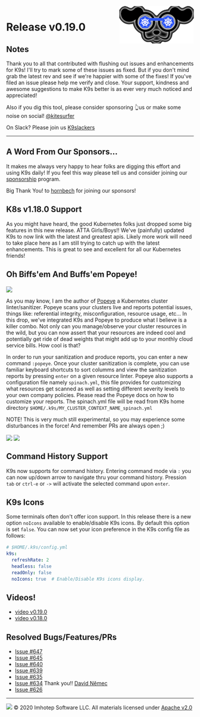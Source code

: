 <img src="https://raw.githubusercontent.com/derailed/k9s/master/assets/k9s_small.png" align="right" width="200" height="auto"/>

# Release v0.19.0

## Notes

Thank you to all that contributed with flushing out issues and enhancements for K9s! I'll try to mark some of these issues as fixed. But if you don't mind grab the latest rev and see if we're happier with some of the fixes! If you've filed an issue please help me verify and close. Your support, kindness and awesome suggestions to make K9s better is as ever very much noticed and appreciated!

Also if you dig this tool, please consider sponsoring 👆us or make some noise on social! [@kitesurfer](https://twitter.com/kitesurfer)

On Slack? Please join us [K9slackers](https://join.slack.com/t/k9sers/shared_invite/enQtOTA5MDEyNzI5MTU0LWQ1ZGI3MzliYzZhZWEyNzYxYzA3NjE0YTk1YmFmNzViZjIyNzhkZGI0MmJjYzhlNjdlMGJhYzE2ZGU1NjkyNTM)

---

## A Word From Our Sponsors...

It makes me always very happy to hear folks are digging this effort and using K9s daily! If you feel this way please tell us and consider joining our [sponsorship](https://github.com/sponsors/derailed) program.

Big Thank You! to [hornbech](https://github.com/hornbech) for joining our sponsors!

## K8s v1.18.0 Support

As you might have heard, the good Kubernetes folks just dropped some big features in this new release. ATTA Girls/Boys!! We've (painfully) updated K9s to now link with the latest and greatest apis. Likely more work will need to take place here as I am still trying to catch up with the latest enhancements. This is great to see and excellent for all our Kubernetes friends!

## Oh Biffs'em And Buffs'em Popeye!

<img src="https://raw.githubusercontent.com/derailed/k9s/master/assets/k9s_popeye.png" align="center" width="400" height="auto"/>

As you may know, I am the author of [Popeye](https://popeyecli.io) a Kubernetes cluster linter/sanitizer. Popeye scans your clusters live and reports potential issues, things like: referential integrity, misconfiguration, resource usage, etc...
In this drop, we've integrated K9s and Popeye to produce what I believe is a killer combo. Not only can you manage/observe your cluster resources in the wild, but you can now assert that your resources are indeed cool and potentially get ride of dead weights that might add up to your monthly cloud service bills. How cool is that?

In order to run your sanitization and produce reports, you can enter a new command `:popeye`. Once your cluster sanitization is complete, you can use familiar keyboard shortcuts to sort columms and view the sanitization reports by pressing `enter` on a given resource linter. Popeye also supports a configuration file namely `spinach.yml`, this file provides for customizing what resources get scanned as well as setting different severity levels to your own company policies. Please read the Popeye docs on how to customize your reports. The spinach.yml file will be read from K9s home directory `$HOME/.k9s/MY_CLUSTER_CONTEXT_NAME_spinach.yml`

NOTE! This is very much still experimental, so you may experience some disturbances in the force! And remember PRs are always open ;)

<img src="https://raw.githubusercontent.com/derailed/k9s/master/assets/popeye/sanitizations.png" align="center" width="400" height="auto"/>
<img src="https://raw.githubusercontent.com/derailed/k9s/master/assets/popeye/reports.png" align="center" width="400" height="auto"/>

## Command History Support

K9s now supports for command history. Entering command mode via `:` you can now up/down arrow to navigate thru your command history. Pression `tab` or `ctrl-e` or `->` will activate the selected command upon `enter`.

## K9s Icons

Some terminals often don't offer icon support. In this release there is a new option `noIcons` available to enable/disable K9s icons. By default this option is set `false`. You can now set your icon preference in the K9s config file as follows:

```yaml
# $HOME/.k9s/config.yml
k9s:
  refreshRate: 2
  headless: false
  readOnly: false
  noIcons: true  # Enable/Disable K9s icons display.
```

## Videos!

* [video v0.19.0](https://www.youtube.com/watch?v=kj-WverKZ24)
* [video v0.18.0](https://www.youtube.com/watch?v=zMnD5e53yRw)

## Resolved Bugs/Features/PRs

* [Issue #647](https://github.com/derailed/k9s/issues/647)
* [Issue #645](https://github.com/derailed/k9s/issues/645)
* [Issue #640](https://github.com/derailed/k9s/issues/640)
* [Issue #639](https://github.com/derailed/k9s/issues/639)
* [Issue #635](https://github.com/derailed/k9s/issues/635)
* [Issue #634](https://github.com/derailed/k9s/issues/634) Thank you!! [David Němec](https://github.com/davidnemec)
* [Issue #626](https://github.com/derailed/k9s/issues/626)

---

<img src="https://raw.githubusercontent.com/derailed/k9s/master/assets/imhotep_logo.png" width="32" height="auto"/> © 2020 Imhotep Software LLC. All materials licensed under [Apache v2.0](http://www.apache.org/licenses/LICENSE-2.0)
